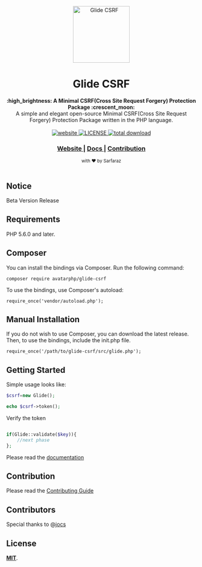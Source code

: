 <p align="center"><img src="http://logo.m-sarfaraz.com/AvatarPHP/Glide-CSRF/Glide-CSRF.png" alt="Glide CSRF" width="150" height="150"></p>

<h1 align="center">Glide CSRF</h1>

<div align="center">
  
</div>
<div align="center">
  <strong>:high_brightness: A Minimal CSRF(Cross Site Request Forgery) Protection Package :crescent_moon:</strong><br>
  A simple and elegant open-source Minimal CSRF(Cross Site Request Forgery) Protection Package written in the PHP language.<br>
</div>

<br>

<div align="center">
  <!-- Version -->
  <a href="https://github.com/AvatarPHP/Glide-CSRF">
    <img src="https://badge.fury.io/gh/AvatarPHP%2FGlide-CSRF.svg" alt="website">
  </a>
  <!-- License -->
  <a href="LICENSE">
    <img src="https://img.shields.io/github/license/marktext/marktext.svg" alt="LICENSE">
  </a>
  <!-- Downloads total --> 
  <a href="https://github.com/AvatarPHP/Glide-CSRF/releases">
    <img src="https://img.shields.io/github/downloads/AvatarPHP/Glide-CSRF/total" alt="total download">
  </a>
</div>

<div align="center">
  <h3>
    <a href="http://www.glide.m-sarfaraz.com/">
      Website
    </a>
    <span> | </span> 
    <a href="https://github.com/AvatarPHP/Glide-CSRF/tree/master/docs/DOCUMENTATION.md">
      Docs
    </a>
    <span> | </span>
    <a href="https://github.com/AvatarPHP/Glide-CSRF#contribution">
      Contribution
    </a>
  </h3>
</div>

<div align="center">
  <sub>with ❤︎ by Sarfaraz 
  </sub>
</div>

<br />

## Notice
Beta Version Release

## Requirements
PHP 5.6.0 and later.


## Composer

You can install the bindings via Composer. Run the following command:

```composer require avatarphp/glide-csrf```

To use the bindings, use Composer's autoload:

```require_once('vendor/autoload.php');```

## Manual Installation

If you do not wish to use Composer, you can download the latest release. Then, to use the bindings, include the init.php file.

```require_once('/path/to/glide-csrf/src/glide.php');```

## Getting Started

Simple usage looks like:

```php 
$csrf=new Glide();

echo $csrf->token(); 
  ```

Verify the token

```php 

if(Glide::validate($key)){
    //next phase
};

  ```
Please read the [documentation](docs/DOCUMENTATION.md) 

## Contribution

Please read the [Contributing Guide](CONTRIBUTING.md) 

## Contributors

Special thanks to @[jocs](https://github.com/jocs)


## License

[**MIT**](LICENSE).
